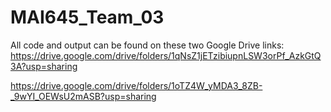 # MAI645_Team_03


All code and output can be found on these two Google Drive links:
https://drive.google.com/drive/folders/1qNsZ1jETzibiupnLSW3orPf_AzkGtQ3A?usp=sharing

https://drive.google.com/drive/folders/1oTZ4W_yMDA3_8ZB-_9wYI_OEWsU2mASB?usp=sharing
